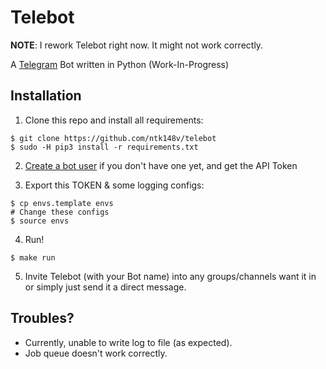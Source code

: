 # Telebot

**NOTE**: I rework Telebot right now. It might not work correctly.

A [Telegram](https://telegram.org/) Bot written in Python (Work-In-Progress)

## Installation

1. Clone this repo and install all requirements:

```
$ git clone https://github.com/ntk148v/telebot
$ sudo -H pip3 install -r requirements.txt
```

2. [Create a bot user](https://core.telegram.org/bots#3-how-do-i-create-a-bot) if you don't have one yet, and get the API Token

3. Export this TOKEN & some logging configs:

```
$ cp envs.template envs
# Change these configs
$ source envs
```

4. Run!

```
$ make run
```

5.  Invite Telebot (with your Bot name) into any groups/channels want it in or
    simply just send it a direct message.

## Troubles?

- Currently, unable to write log to file (as expected).
- Job queue doesn't work correctly.
